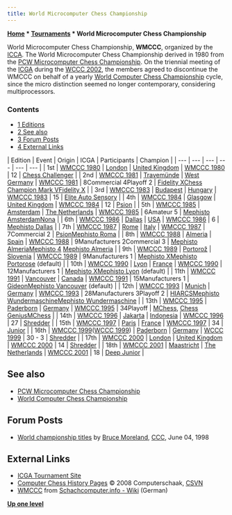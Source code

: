 ```yaml
---
title: World Microcomputer Chess Championship
---
```

**[Home](Home "Home") \* [Tournaments](Tournaments_and_Matches "Tournaments and Matches") \* World Microcomputer Chess Championship**


World Microcomputer Chess Championship, **WMCCC**, organized by the [ICCA](ICCA "ICCA"). The World Microcomputer Chess Championship derived in 1980 from the [PCW Microcomputer Chess Championship](PCW_Microcomputer_Chess_Championship "PCW Microcomputer Chess Championship"). On the triennial meeting of the [ICGA](ICGA "ICGA") during the [WCCC 2002](WCCC_2002 "WCCC 2002"), the members agreed to discontinue the WMCCC on behalf of a yearly [World Computer Chess Championship](World_Computer_Chess_Championship "World Computer Chess Championship") cycle, since the micro distinction seemed no longer contemporary, considering multiprocessors. 



### Contents


* [1 Editions](#editions)
* [2 See also](#see-also)
* [3 Forum Posts](#forum-posts)
* [4 External Links](#external-links)








|  Edition
 |  Event
 |  Origin
 |  ICGA
 |  Participants
 |  Champion
 |
| --- | --- | --- | --- | --- | --- |
|  1st
 | [WMCCC 1980](WMCCC_1980 "WMCCC 1980") | [London](https://en.wikipedia.org/wiki/London) | [United Kingdom](https://en.wikipedia.org/wiki/United_Kingdom) | [WMCCC 1980](https://www.game-ai-forum.org/icga-tournaments/event.php?id=23) |  12
 | [Chess Challenger](Chess_Challenger "Chess Challenger") |
|  2nd
 | [WMCCC 1981](WMCCC_1981 "WMCCC 1981") | [Travemünde](https://en.wikipedia.org/wiki/Travem%C3%BCnde) | [West Germany](https://en.wikipedia.org/wiki/West_Germany) | [WMCCC 1981](https://www.game-ai-forum.org/icga-tournaments/event.php?id=24) |  8Commercial 4Playoff 2
 | [Fidelity X](Fidelity "Fidelity")[Chess Champion Mark V](Chess_Champion_Mark_V "Chess Champion Mark V")[Fidelity X](Fidelity "Fidelity") |
|  3rd
 | [WMCCC 1983](WMCCC_1983 "WMCCC 1983") | [Budapest](https://en.wikipedia.org/wiki/Budapest) | [Hungary](https://en.wikipedia.org/wiki/Hungary) | [WMCCC 1983](https://www.game-ai-forum.org/icga-tournaments/event.php?id=25) |  15
 | [Elite Auto Sensory](Elite "Elite") |
|  4th
 | [WMCCC 1984](WMCCC_1984 "WMCCC 1984") | [Glasgow](https://en.wikipedia.org/wiki/Glasgow) | [United Kingdom](https://en.wikipedia.org/wiki/United_Kingdom) | [WMCCC 1984](https://www.game-ai-forum.org/icga-tournaments/event.php?id=26) |  12
 | [Psion](Psion "Psion") |
|  5th
 | [WMCCC 1985](WMCCC_1985 "WMCCC 1985") | [Amsterdam](https://en.wikipedia.org/wiki/Amsterdam) | [The Netherlands](https://en.wikipedia.org/wiki/Netherlands) | [WMCCC 1985](https://www.game-ai-forum.org/icga-tournaments/event.php?id=27) |  6Amateur 5
 | [Mephisto Amsterdam](Mephisto_Amsterdam "Mephisto Amsterdam")[Nona](Nona "Nona") |
|  6th
 | [WMCCC 1986](WMCCC_1986 "WMCCC 1986") | [Dallas](https://en.wikipedia.org/wiki/Dallas%2C_Texas) | [USA](https://en.wikipedia.org/wiki/United_States) | [WMCCC 1986](https://www.game-ai-forum.org/icga-tournaments/event.php?id=28) |  6
 | [Mephisto Dallas](Mephisto_Dallas "Mephisto Dallas") |
|  7th
 | [WMCCC 1987](WMCCC_1987 "WMCCC 1987") | [Rome](https://en.wikipedia.org/wiki/Rome) | [Italy](https://en.wikipedia.org/wiki/Italy) | [WMCCC 1987](https://www.game-ai-forum.org/icga-tournaments/event.php?id=29) |  7Commercial 2
 | [Psion](Psion "Psion")[Mephisto Roma](Mephisto_Roma "Mephisto Roma") |
|  8th
 | [WMCCC 1988](WMCCC_1988 "WMCCC 1988") | [Almeria](https://en.wikipedia.org/wiki/Almer%C3%ADa) | [Spain](https://en.wikipedia.org/wiki/Spain) | [WMCCC 1988](https://www.game-ai-forum.org/icga-tournaments/event.php?id=30) |  9Manufacturers 2Commercial 3
 | [Mephisto Almeria](Mephisto_Almeria "Mephisto Almeria")[Mephisto 4](Mephisto_Almeria "Mephisto Almeria") [Mephisto Almeria](Mephisto_Almeria "Mephisto Almeria") |
|  9th
 | [WMCCC 1989](WMCCC_1989 "WMCCC 1989") | [Portorož](https://en.wikipedia.org/wiki/Portoro%C5%BE) | [Slovenia](https://en.wikipedia.org/wiki/Slovenia) | [WMCCC 1989](https://www.game-ai-forum.org/icga-tournaments/event.php?id=31) |  9Manufacturers 1
 | [Mephisto X](Mephisto_Portorose "Mephisto Portorose")[Mephisto Portorose](Mephisto_Portorose "Mephisto Portorose") (default)
 |
|  10th
 | [WMCCC 1990](WMCCC_1990 "WMCCC 1990") | [Lyon](https://en.wikipedia.org/wiki/Lyon) | [France](https://en.wikipedia.org/wiki/France) | [WMCCC 1990](https://www.game-ai-forum.org/icga-tournaments/event.php?id=32) |  12Manufacturers 1
 | [Mephisto X](Mephisto_Lyon "Mephisto Lyon")[Mephisto Lyon](Mephisto_Lyon "Mephisto Lyon") (default)
 |
|  11th
 | [WMCCC 1991](WMCCC_1991 "WMCCC 1991") | [Vancouver](https://en.wikipedia.org/wiki/Vancouver) | [Canada](https://en.wikipedia.org/wiki/Canada) | [WMCCC 1991](https://www.game-ai-forum.org/icga-tournaments/event.php?id=33) |  15Manufacturers 1
 | [Gideon](Gideon "Gideon")[Mephisto Vancouver](Mephisto_Vancouver "Mephisto Vancouver") (default)
 |
|  12th
 | [WMCCC 1993](WMCCC_1993 "WMCCC 1993") | [Munich](https://en.wikipedia.org/wiki/Munich) | [Germany](https://en.wikipedia.org/wiki/Germany) | [WMCCC 1993](https://www.game-ai-forum.org/icga-tournaments/event.php?id=34) |  28Manufacturers 3Playoff 2
 | [HIARCS](HIARCS "HIARCS")[Mephisto Wundermaschine](Mephisto_Wundermaschine "Mephisto Wundermaschine")[Mephisto Wundermaschine](Mephisto_Wundermaschine "Mephisto Wundermaschine") |
|  13th
 | [WMCCC 1995](WMCCC_1995 "WMCCC 1995") | [Paderborn](https://en.wikipedia.org/wiki/Paderborn) | [Germany](https://en.wikipedia.org/wiki/Germany) | [WMCCC 1995](https://www.game-ai-forum.org/icga-tournaments/event.php?id=35) |  34Playoff
 | [MChess](MChess "MChess"), [Chess Genius](Chess_Genius "Chess Genius")[MChess](MChess "MChess") |
|  14th
 | [WMCCC 1996](WMCCC_1996 "WMCCC 1996") | [Jakarta](https://en.wikipedia.org/wiki/Jakarta) | [Indonesia](https://en.wikipedia.org/wiki/Indonesia) | [WMCCC 1996](https://www.game-ai-forum.org/icga-tournaments/event.php?id=36) |  27
 | [Shredder](Shredder "Shredder") |
|  15th
 | [WMCCC 1997](WMCCC_1997 "WMCCC 1997") | [Paris](https://en.wikipedia.org/wiki/Paris) | [France](https://en.wikipedia.org/wiki/France) | [WMCCC 1997](https://www.game-ai-forum.org/icga-tournaments/event.php?id=7) |  34
 | [Junior](Junior "Junior") |
|  16th
 | [WMCCC 1999](WMCCC_1999 "WMCCC 1999")([WCCC 1999](WCCC_1999 "WCCC 1999"))
 | [Paderborn](https://en.wikipedia.org/wiki/Paderborn) | [Germany](https://en.wikipedia.org/wiki/Germany) | [WCCC 1999](https://www.game-ai-forum.org/icga-tournaments/event.php?id=22) |  30 - 3
 | [Shredder](Shredder "Shredder") |
|  17th
 | [WMCCC 2000](WMCCC_2000 "WMCCC 2000") | [London](https://en.wikipedia.org/wiki/London) | [United Kingdom](https://en.wikipedia.org/wiki/United_Kingdom) | [WMCCC 2000](https://www.game-ai-forum.org/icga-tournaments/event.php?id=9) |  14
 | [Shredder](Shredder "Shredder") |
|  18th
 | [WMCCC 2001](WMCCC_2001 "WMCCC 2001") | [Maastricht](https://en.wikipedia.org/wiki/Maastricht) | [The Netherlands](https://en.wikipedia.org/wiki/Netherlands) | [WMCCC 2001](https://www.game-ai-forum.org/icga-tournaments/event.php?id=6) |  18
 | [Deep Junior](Junior "Junior") |


## See also


* [PCW Microcomputer Chess Championship](PCW_Microcomputer_Chess_Championship "PCW Microcomputer Chess Championship")
* [World Computer Chess Championship](World_Computer_Chess_Championship "World Computer Chess Championship")


## Forum Posts


* [World championship titles](http://www.stmintz.com/ccc/index.php?id=20009) by [Bruce Moreland](Bruce_Moreland "Bruce Moreland"), [CCC](CCC "CCC"), June 04, 1998


## External Links


* [ICGA Tournament Site](https://www.game-ai-forum.org/icga-tournaments/competition.php?id=2)
* [Computer Chess History Pages](http://www.csvn.nl/index.php?option=com_content&task=category&sectionid=5&id=19&Itemid=48&limit=50&limitstart=50) © 2008 Computerschaak, [CSVN](CSVN "CSVN")
* [WMCCC](http://www.schach-computer.info/wiki/index.php/WMCCC) from [Schachcomputer.info - Wiki](http://www.schach-computer.info/wiki/index.php/Hauptseite_En) (German)


**[Up one level](Tournaments_and_Matches "Tournaments and Matches")**







 
